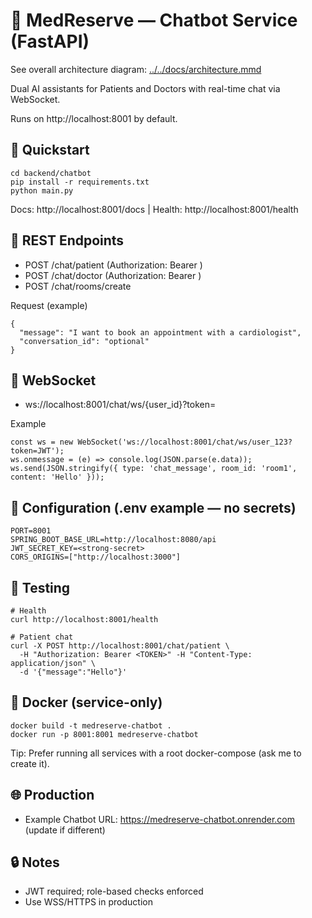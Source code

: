 # 🤖 MedReserve — Chatbot Service (FastAPI)

See overall architecture diagram: [../../docs/architecture.mmd](../../docs/architecture.mmd)

Dual AI assistants for Patients and Doctors with real-time chat via WebSocket.

Runs on http://localhost:8001 by default.

## 🚀 Quickstart
```
cd backend/chatbot
pip install -r requirements.txt
python main.py
```

Docs: http://localhost:8001/docs  |  Health: http://localhost:8001/health

## 📡 REST Endpoints
- POST /chat/patient  (Authorization: Bearer <jwt>)
- POST /chat/doctor   (Authorization: Bearer <jwt>)
- POST /chat/rooms/create

Request (example)
```
{
  "message": "I want to book an appointment with a cardiologist",
  "conversation_id": "optional"
}
```

## 🔌 WebSocket
- ws://localhost:8001/chat/ws/{user_id}?token=<jwt>

Example
```
const ws = new WebSocket('ws://localhost:8001/chat/ws/user_123?token=JWT');
ws.onmessage = (e) => console.log(JSON.parse(e.data));
ws.send(JSON.stringify({ type: 'chat_message', room_id: 'room1', content: 'Hello' }));
```

## 🔧 Configuration (.env example — no secrets)
```
PORT=8001
SPRING_BOOT_BASE_URL=http://localhost:8080/api
JWT_SECRET_KEY=<strong-secret>
CORS_ORIGINS=["http://localhost:3000"]
```

## 🧪 Testing
```
# Health
curl http://localhost:8001/health

# Patient chat
curl -X POST http://localhost:8001/chat/patient \
  -H "Authorization: Bearer <TOKEN>" -H "Content-Type: application/json" \
  -d '{"message":"Hello"}'
```

## 🐳 Docker (service-only)
```
docker build -t medreserve-chatbot .
docker run -p 8001:8001 medreserve-chatbot
```

Tip: Prefer running all services with a root docker-compose (ask me to create it).

## 🌐 Production
- Example Chatbot URL: https://medreserve-chatbot.onrender.com (update if different)

## 🔒 Notes
- JWT required; role-based checks enforced
- Use WSS/HTTPS in production
